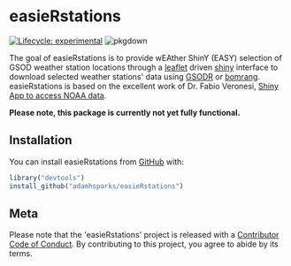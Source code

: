 
# easieRstations

<!-- badges: start -->
[![Lifecycle: experimental](https://img.shields.io/badge/lifecycle-experimental-orange.svg)](https://www.tidyverse.org/lifecycle/#experimental)
![pkgdown](https://github.com/adamhsparks/easieRstations/workflows/pkgdown/badge.svg)
<!-- badges: end -->

The goal of easieRstations is to provide wEAther ShinY (EASY) selection of GSOD weather station locations through a [leaflet](https://cran.r-project.org/package=leaflet) driven [shiny](https://cran.r-project.org/package=shiny) interface to download selected weather stations' data using [GSODR](https://cran.r-project.org/package=GSODR) or [bomrang](https://cran.r-project.org/package=bomrang). easieRstations is based on the excellent work of Dr. Fabio Veronesi, [Shiny App to access NOAA data](https://r-video-tutorial.blogspot.com/2019/02/shiny-app-to-access-noaa-data.html).

**Please note, this package is currently not yet fully functional.**

## Installation

You can install easieRstations from [GitHub](https://www.github.com/adamhsparks/easieRstations) with:

``` r
library("devtools")
install_github("adamhsparks/easieRstations")
```

## Meta

Please note that the 'easieRstations' project is released with a
[Contributor Code of Conduct](CODE_OF_CONDUCT.md).
By contributing to this project, you agree to abide by its terms.

